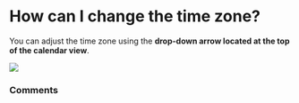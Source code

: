 # How can I change the time zone?

<p class="no-margin">You can adjust the time zone using the <b>drop-down arrow located at the top of the calendar view</b>.</p>
<p class="no-margin"></p>
<div class="intercom-container"><img src="https://teams-pro.intercom-attachments-1.com/i/o/664843005/f866e5857bf3afa7b5415512/how_can_i_change_the_time_zone.png"></div>

### Comments

<Comments />